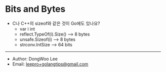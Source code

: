 # Bits and Bytes

* C나 C++의 sizeof와 같은 것이 Go에도 있나요?
  * var i int
  * reflect.TypeOf(i).Size() --> 8 bytes
  * unsafe.Sizeof(i) --> 8 bytes
  * strconv.IntSize --> 64 bits

---

* Author: DongWoo Lee
* Email: leepro+golangtips@gmail.com

